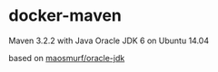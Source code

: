 # docker-maven

Maven 3.2.2 with Java Oracle JDK 6 on Ubuntu 14.04

based on [maosmurf/oracle-jdk](../oracle-jdk)
